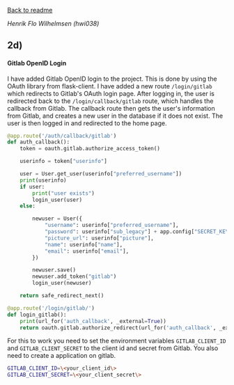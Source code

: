 [Back to readme](../README.md)

_Henrik Flo Wilhelmsen (hwi038)_

## 2d)

#### Gitlab OpenID Login

I have added Gitlab OpenID login to the project. This is done by using the OAuth library from flask-client. I have added a new route `/login/gitlab` which redirects to Gitlab's OAuth login page. After logging in, the user is redirected back to the `/login/callback/gitlab` route, which handles the callback from Gitlab. The callback route then gets the user's information from Gitlab, and creates a new user in the database if it does not exist. The user is then logged in and redirected to the home page.

```py
@app.route('/auth/callback/gitlab')
def auth_callback():
    token = oauth.gitlab.authorize_access_token()

    userinfo = token["userinfo"]

    user = User.get_user(userinfo["preferred_username"])
    print(userinfo)
    if user:
        print("user exists")
        login_user(user)
    else:

        newuser = User({
            "username": userinfo["preferred_username"],
            "password": userinfo["sub_legacy"] + app.config["SECRET_KEY"] + str(secrets.randbits(32)),
            "picture_url": userinfo["picture"],
            "name": userinfo["name"],
            "email": userinfo["email"],
        })

        newuser.save()
        newuser.add_token("gitlab")
        login_user(newuser)

    return safe_redirect_next()

@app.route('/login/gitlab/')
def login_gitlab():
    print(url_for('auth_callback', _external=True))
    return oauth.gitlab.authorize_redirect(url_for('auth_callback', _external=True))
```

For this to work you need to set the environment variables `GITLAB_CLIENT_ID` and `GITLAB_CLIENT_SECRET` to the client id and secret from Gitlab.
You also need to create a application on gitlab.

```sh
GITLAB_CLIENT_ID=\<your_client_id\>
GITLAB_CLIENT_SECRET=\<your_client_secret\>
```
